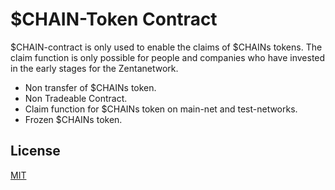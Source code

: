 # $CHAIN-Token Contract

$CHAIN-contract is only used to enable the claims of $CHAINs tokens. The claim function is only possible for people and companies who have invested in the early stages for the Zentanetwork.

- Non transfer of $CHAINs token.
- Non Tradeable Contract.
- Claim function for $CHAINs token on main-net and test-networks.
- Frozen $CHAINs token.

## License

[MIT](https://github.com/ZentaChain/CHAIN-Token/blob/main/LICENSE)
